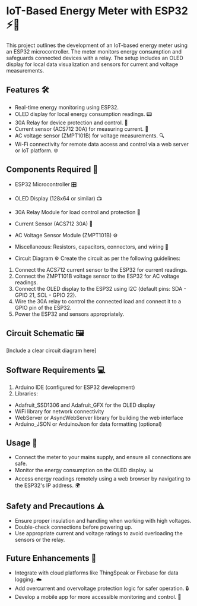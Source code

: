 # IoT-Based Energy Meter with ESP32 ⚡️🔋
This project outlines the development of an IoT-based energy meter using an ESP32 microcontroller. The meter monitors energy consumption and safeguards connected devices with a relay. The setup includes an OLED display for local data visualization and sensors for current and voltage measurements.

## Features 🛠️
- Real-time energy monitoring using ESP32.
- OLED display for local energy consumption readings. 📟
- 30A Relay for device protection and control. 🔄
- Current sensor (ACS712 30A) for measuring current. 🔌
- AC voltage sensor (ZMPT101B) for voltage measurements. 🔍
- Wi-Fi connectivity for remote data access and control via a web server or IoT platform. 🌐

## Components Required 🧰
- ESP32 Microcontroller 🎛️
- OLED Display (128x64 or similar) 📺
- 30A Relay Module for load control and protection 🔧
- Current Sensor (ACS712 30A) 🔋
- AC Voltage Sensor Module (ZMPT101B) ⚙️
- Miscellaneous: Resistors, capacitors, connectors, and wiring 🛒

- Circuit Diagram ⚙️
Create the circuit as per the following guidelines:

1. Connect the ACS712 current sensor to the ESP32 for current readings.
2. Connect the ZMPT101B voltage sensor to the ESP32 for AC voltage readings.
3. Connect the OLED display to the ESP32 using I2C (default pins: SDA - GPIO 21, SCL - GPIO 22).
4. Wire the 30A relay to control the connected load and connect it to a GPIO pin of the ESP32.
5. Power the ESP32 and sensors appropriately.

## Circuit Schematic 🖼️
[Include a clear circuit diagram here]

## Software Requirements 💻
1. Arduino IDE (configured for ESP32 development)
2. Libraries:
- Adafruit_SSD1306 and Adafruit_GFX for the OLED display
- WiFi library for network connectivity
- WebServer or AsyncWebServer library for building the web interface
- Arduino_JSON or ArduinoJson for data formatting (optional)

## Usage 🚦
- Connect the meter to your mains supply, and ensure all connections are safe.
- Monitor the energy consumption on the OLED display. 📊
- Access energy readings remotely using a web browser by navigating to the ESP32's IP address. 🌍

## Safety and Precautions ⚠️
- Ensure proper insulation and handling when working with high voltages.
- Double-check connections before powering up.
- Use appropriate current and voltage ratings to avoid overloading the sensors or the relay.

## Future Enhancements 🌟
- Integrate with cloud platforms like ThingSpeak or Firebase for data logging. ☁️
- Add overcurrent and overvoltage protection logic for safer operation. 🔒
- Develop a mobile app for more accessible monitoring and control. 📱
